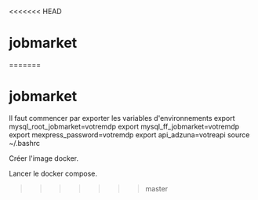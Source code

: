 <<<<<<< HEAD
# jobmarket
=======
# jobmarket
Il faut commencer par exporter les variables d'environnements
export mysql_root_jobmarket=votremdp
export mysql_ff_jobmarket=votremdp
export mexpress_password=votremdp
export api_adzuna=votreapi
source ~/.bashrc

Créer l'image docker.

Lancer le docker compose.
>>>>>>> master
